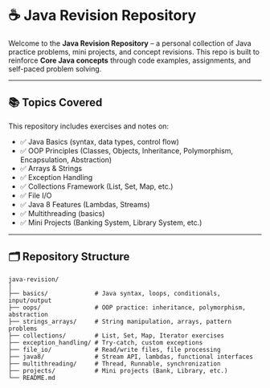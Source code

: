 # ☕ Java Revision Repository

Welcome to the **Java Revision Repository** – a personal collection of Java practice problems, mini projects, and concept revisions. This repo is built to reinforce **Core Java concepts** through code examples, assignments, and self-paced problem solving.

---

## 📚 Topics Covered

This repository includes exercises and notes on:

- ✅ Java Basics (syntax, data types, control flow)
- ✅ OOP Principles (Classes, Objects, Inheritance, Polymorphism, Encapsulation, Abstraction)
- ✅ Arrays & Strings
- ✅ Exception Handling
- ✅ Collections Framework (List, Set, Map, etc.)
- ✅ File I/O
- ✅ Java 8 Features (Lambdas, Streams)
- ✅ Multithreading (basics)
- ✅ Mini Projects (Banking System, Library System, etc.)

---

## 🗂️ Repository Structure

```plaintext
java-revision/
│
├── basics/             # Java syntax, loops, conditionals, input/output
├── oops/               # OOP practice: inheritance, polymorphism, abstraction
├── strings_arrays/     # String manipulation, arrays, pattern problems
├── collections/        # List, Set, Map, Iterator exercises
├── exception_handling/ # Try-catch, custom exceptions
├── file_io/            # Read/write files, file processing
├── java8/              # Stream API, lambdas, functional interfaces
├── multithreading/     # Thread, Runnable, synchronization
├── projects/           # Mini projects (Bank, Library, etc.)
└── README.md
```
